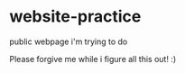 # website-practice
public webpage i'm trying to do 


Please forgive me while i figure all this out! :)
